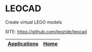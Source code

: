 # LEOCAD
 
 Create virtual LEGO models
 
 SITE: https://github.com/leozide/leocad

 | [Applications](https://portable-linux-apps.github.io/apps.html) | [Home](https://portable-linux-apps.github.io)
 | --- | --- |
